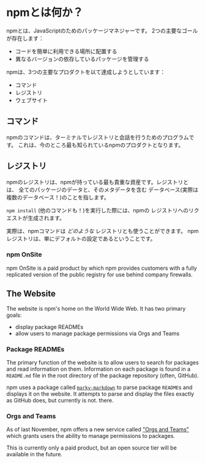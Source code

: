 # npmとは何か？

npmとは、JavaScriptのためのパッケージマネジャーです。
2つの主要なゴールが存在します：

- コードを簡単に利用できる場所に配置する
- 異なるバージョンの依存しているパッケージを管理する

npmは、3つの主要なプロダクトを以て達成しようとしています：

- コマンド
- レジストリ
- ウェブサイト

## コマンド

npmのコマンドは、ターミナルでレジストリと会話を行うためのプログラムです。
これは、今のところ最も知られているnpmのプロダクトとなります。

## レジストリ

npmのレジストリは、npmが持っている最も貴重な資産です。レジストリとは、
全てのパッケージのデータと、そのメタデータを含む
データベース(実際は複数のデータベース！)のことを指します。

`npm install` (他のコマンドも！)を実行した際には、npmの
レジストリへのリクエストが生成されます。

実際は、npmコマンドは *どのような* レジストリとも使うことができます。
npmレジストリは、単にデフォルトの設定であるということです。

### npm OnSite

npm OnSite is a paid product by which npm provides customers
with a fully replicated version of the public registry for use
behind company firewalls.

## The Website

The website is npm's home on the World Wide Web. It has two primary goals:

- display package READMEs
- allow users to manage package permissions via Orgs and Teams

### Package READMEs

The primary function of the website is to allow users to search
for packages and read information on them. Information on each
package is found in a `README.md` file in the root directory of
the package repository (often, GitHub).

npm uses a package called [`marky-markdown`] to parse package `README`s
and displays it on the website. It attempts to parse and display the
files exactly as GitHub does, but currently is not.
there.

### Orgs and Teams

As of last November, npm offers a new service called ["Orgs and Teams"]
which grants users the ability to manage permissions to packages.

This is currently only a paid product, but an open source tier will be
available in the future.

[`marky-markdown`]: https://github.com/npm/marky-markdown
["Orgs and Teams"]: https://docs.npmjs.com/orgs/what-are-orgs
